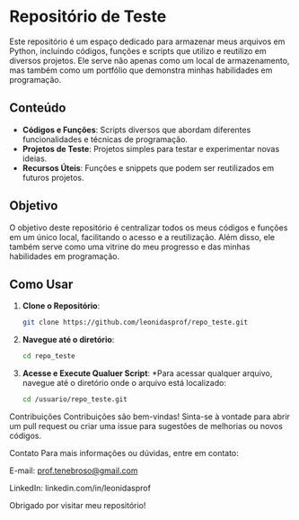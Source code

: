 # Repositório de Teste

Este repositório é um espaço dedicado para armazenar meus arquivos em Python, incluindo códigos, funções e scripts que utilizo e reutilizo em diversos projetos. Ele serve não apenas como um local de armazenamento, mas também como um portfólio que demonstra minhas habilidades em programação.

## Conteúdo

- **Códigos e Funções**: Scripts diversos que abordam diferentes funcionalidades e técnicas de programação.
- **Projetos de Teste**: Projetos simples para testar e experimentar novas ideias.
- **Recursos Úteis**: Funções e snippets que podem ser reutilizados em futuros projetos.

## Objetivo

O objetivo deste repositório é centralizar todos os meus códigos e funções em um único local, facilitando o acesso e a reutilização. Além disso, ele também serve como uma vitrine do meu progresso e das minhas habilidades em programação.

## Como Usar

1. **Clone o Repositório**:
   ```bash
   git clone https://github.com/leonidasprof/repo_teste.git
   
2. **Navegue até o diretório**:
   ```bash
   cd repo_teste
   
3. **Acesse e Execute Qualuer Script**:
   *Para acessar qualquer arquivo, navegue até o diretório onde o arquivo está localizado:
   ```bash
   cd /usuario/repo_teste.git
   

Contribuições
Contribuições são bem-vindas! Sinta-se à vontade para abrir um pull request ou criar uma issue para sugestões de melhorias ou novos códigos.

Contato
Para mais informações ou dúvidas, entre em contato:

E-mail: prof.tenebroso@gmail.com

LinkedIn: linkedin.com/in/leonidasprof

Obrigado por visitar meu repositório!
   

  
